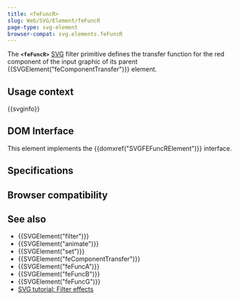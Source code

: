 ```yaml
---
title: <feFuncR>
slug: Web/SVG/Element/feFuncR
page-type: svg-element
browser-compat: svg.elements.feFuncR
---
```




The **`<feFuncR>`** [SVG](/Web/SVG) filter primitive defines the transfer function for the red component of the input graphic of its parent {{SVGElement("feComponentTransfer")}} element.

## Usage context

{{svginfo}}

## DOM Interface

This element implements the {{domxref("SVGFEFuncRElement")}} interface.

## Specifications



## Browser compatibility



## See also

- {{SVGElement("filter")}}
- {{SVGElement("animate")}}
- {{SVGElement("set")}}
- {{SVGElement("feComponentTransfer")}}
- {{SVGElement("feFuncA")}}
- {{SVGElement("feFuncB")}}
- {{SVGElement("feFuncG")}}
- [SVG tutorial: Filter effects](/Web/SVG/Tutorial/Filter_effects)
